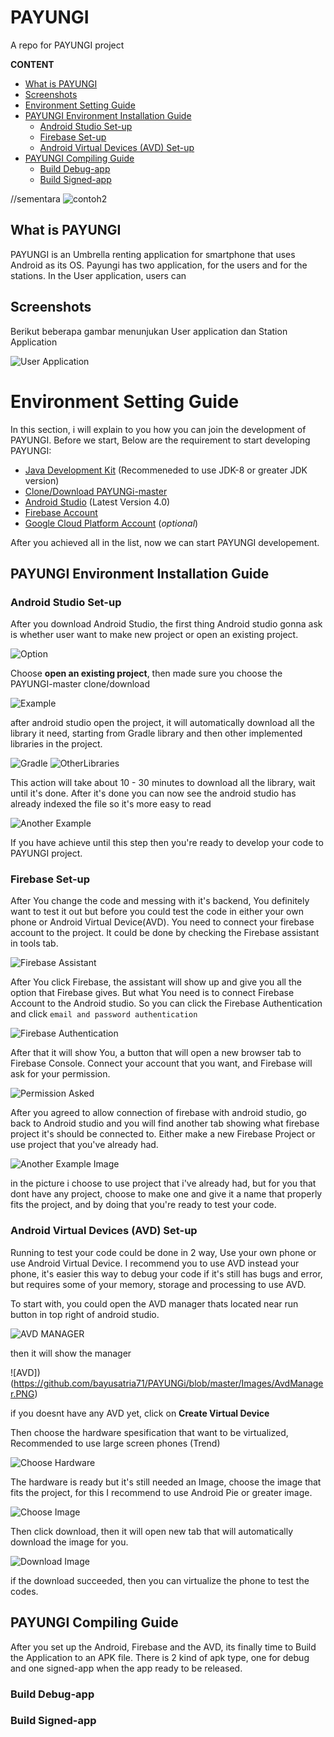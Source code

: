 # PAYUNGI
A repo for PAYUNGI project

**CONTENT**
* [What is PAYUNGI](#what-is-payungi)
* [Screenshots](#screenshots)
* [Environment Setting Guide](#environment-setting-guide)
* [PAYUNGI Environment Installation Guide](#payungi-environment-installation-guide)
  * [Android Studio Set-up](#android-studio-set-up)
  * [Firebase Set-up](#firebase-set-up)
  * [Android Virtual Devices (AVD) Set-up](#android-virtual-devices-(avd)-set-up)
* [PAYUNGI Compiling Guide](#payungi-compiling-guide)
  * [Build Debug-app](#build-debug-app)
  * [Build Signed-app](#build-signed-app)

//sementara ![contoh2](https://drive.google.com/uc?export=view&id=asda)
## What is PAYUNGI
PAYUNGI is an Umbrella renting application for smartphone that uses Android as its OS. Payungi has two application, for the users and for the stations. In the User application, users can 

## Screenshots

Berikut beberapa gambar menunjukan User application dan Station Application

![User Application](https://drive.google.com/uc?export=view&id=11J7XXvehyI0CoYey8mDFNhtdXyVqUdfI)

# Environment Setting Guide
In this section, i will explain to you how you can join the development of PAYUNGI.
Before we start, Below are the requirement to start developing PAYUNGI:
* [Java Development Kit](https://www.oracle.com/java/technologies/javase-jdk11-downloads.html) (Recommeneded to use JDK-8 or greater JDK version) 
* [Clone/Download PAYUNGi-master](https://github.com/bayusatria71/PAYUNGi)
* [Android Studio](https://developer.android.com/studio) (Latest Version 4.0)
* [Firebase Account](https://firebase.google.com/)
* [Google Cloud Platform Account](https://console.developers.google.com/) (*optional*)

After you achieved all in the list, now we can start PAYUNGI developement.

## PAYUNGI Environment Installation Guide
### Android Studio Set-up

After you download Android Studio, the first thing Android studio gonna ask is whether user want to make new project or open an existing project.

![Option](https://github.com/bayusatria71/PAYUNGi/blob/master/Images/Open%20existing%20prpject.PNG)

Choose **open an existing project**, then made sure you choose the PAYUNGI-master clone/download

![Example](https://github.com/bayusatria71/PAYUNGi/blob/master/Images/PayungiMaster.PNG)

after android studio open the project, it will automatically download all the library it need, starting from Gradle library and then other implemented libraries in the project.

![Gradle](https://github.com/bayusatria71/PAYUNGi/blob/master/Images/Download%20Gradle.PNG) ![OtherLibraries](https://github.com/bayusatria71/PAYUNGi/blob/master/Images/DownloadOtomatis.PNG)

This action will take about 10 - 30 minutes to download all the library, wait until it's done.
After it's done you can now see the android studio has already indexed the file so it's more easy to read

![Another Example](https://github.com/bayusatria71/PAYUNGi/blob/master/Images/SelesaiDownloadLibrary.PNG)

If you have achieve until this step then you're ready to develop your code to PAYUNGI project.


### Firebase Set-up
After You change the code and messing with it's backend, You definitely want to test it out but before you could test the code in either your own phone or Android Virtual Device(AVD). You need to connect your firebase account to the project. It could be done by checking the Firebase assistant in tools tab.

![Firebase Assistant](https://github.com/bayusatria71/PAYUNGi/blob/master/Images/Firebase.PNG)

After You click Firebase, the assistant will show up and give you all the option that Firebase gives. But what You need is to connect Firebase Account to the Android studio. So you can click the Firebase Authentication and click `email and password authentication`

![Firebase Authentication](https://github.com/bayusatria71/PAYUNGi/blob/master/Images/email%20dan%20password.PNG)

After that it will show You, a button that will open a new browser tab to Firebase Console. Connect your account that you want, and Firebase will ask for your permission.

![Permission Asked](https://github.com/bayusatria71/PAYUNGi/blob/master/Images/Permission.jpg)

After you agreed to allow connection of firebase with android studio, go back to Android studio and you will find another tab showing what firebase project it's should be connected to. Either make a new Firebase Project or use project that you've already had.

![Another Example Image](https://github.com/bayusatria71/PAYUNGi/blob/master/Images/PilihBuatNewPorject.PNG)

in the picture i choose to use project that i've already had, but for you that dont have any project, choose to make one and give it a name that properly fits the project, and by doing that you're ready to test your code.

### Android Virtual Devices (AVD) Set-up
Running to test your code could be done in 2 way, Use your own phone or use Android Virtual Device. I recommend you to use AVD instead your phone, it's easier this way to debug your code if it's still has bugs and error, but requires some of your memory, storage and processing to use AVD.

To start with, you could open the AVD manager thats located near run button in top right of android studio.

![AVD MANAGER](https://github.com/bayusatria71/PAYUNGi/blob/master/Images/OpenAVDManager.PNG)

then it will show the manager

![AVD])(https://github.com/bayusatria71/PAYUNGi/blob/master/Images/AvdManager.PNG)

if you doesnt have any AVD yet, click on **Create Virtual Device**

Then choose the hardware spesification that want to be virtualized, Recommended to use large screen phones (Trend)

![Choose Hardware](https://github.com/bayusatria71/PAYUNGi/blob/master/Images/Hardware.PNG)

The hardware is ready but it's still needed an Image, choose the image that fits the project, for this I recommend to use Android Pie or greater image. 

![Choose Image](https://github.com/bayusatria71/PAYUNGi/blob/master/Images/ChooseHardware.PNG)

Then click download, then it will open new tab that will automatically download the image for you.

![Download Image](https://github.com/bayusatria71/PAYUNGi/blob/master/Images/DownloadImageOtomatis.PNG)

if the download succeeded, then you can virtualize the phone to test the codes.

## PAYUNGI Compiling Guide
After you set up the Android, Firebase and the AVD, its finally time to Build the Application to an APK file. There is 2 kind of apk type, one for debug and one signed-app when the app ready to be released.
### Build Debug-app

### Build Signed-app
